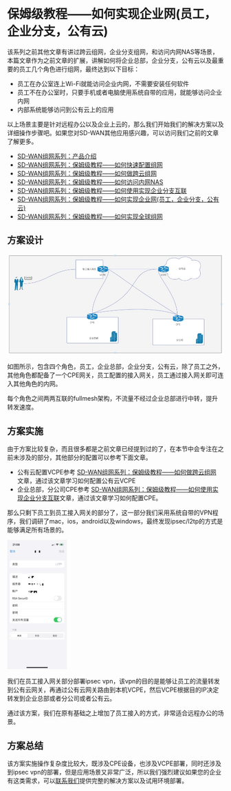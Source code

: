 # 保姆级教程——如何实现企业网(员工，企业分支，公有云)
该系列之前其他文章有讲过跨云组网，企业分支组网，和访问内网NAS等场景，本篇文章作为之前文章的扩展，讲解如何将企业总部，企业分支，公有云以及最重要的员工几个角色进行组网，最终达到以下目标：

- 员工在办公室连上Wi-Fi就能访问企业内网，不需要安装任何软件
- 员工不在办公室时，只要手机或者电脑使用系统自带的应用，就能够访问企业内网
- 内部系统能够访问到公有云上的应用

以上场景主要是针对远程办公以及企业上云的，那么我们开始我们的解决方案以及详细操作步骤吧。如果您对SD-WAN其他应用感兴趣，可以访问我们之前的文章了解更多。

- [SD-WAN组网系列：产品介绍](https://www.beyondnetwork.net/2023/03/06/sdwan%e4%ba%a7%e5%93%81%e4%bb%8b%e7%bb%8d/)
- [SD-WAN组网系列：保姆级教程——如何快速配置组网](https://doc.beyondnetwork.net/#/sdwan/quickstart)
- [SD-WAN组网系列：保姆级教程——如何做跨云组网](https://www.beyondnetwork.net/2023/03/22/sd-wan%e8%b7%a8%e4%ba%91%e7%bb%84%e7%bd%91/)
- [SD-WAN组网系列：保姆级教程——如何访问内网NAS](https://www.beyondnetwork.net/2023/03/29/sd-wan%e5%ae%9e%e7%8e%b0%e5%86%85%e7%bd%91%e7%a9%bf%e9%80%8f%e6%8a%80%e6%9c%af%e5%8e%9f%e7%90%86/)
- [SD-WAN组网系列：保姆级教程——如何使用实现企业分支互联](https://www.beyondnetwork.net/2023/03/28/sd-wan%e5%a6%82%e4%bd%95%e5%ae%9e%e7%8e%b0%e4%bc%81%e4%b8%9a%e5%88%86%e6%94%af%e7%bb%84%e7%bd%91/)
- [SD-WAN组网系列：保姆级教程——如何实现企业网(员工，企业分支，公有云)](https://www.beyondnetwork.net/2023/04/04/%e4%bf%9d%e5%a7%86%e7%ba%a7%e6%95%99%e7%a8%8b-%e5%a6%82%e4%bd%95%e5%ae%9e%e7%8e%b0%e4%bc%81%e4%b8%9a%e7%bd%91%e5%91%98%e5%b7%a5%ef%bc%8c%e4%bc%81%e4%b8%9a%e5%88%86%e6%94%af%ef%bc%8c/)
- [SD-WAN组网系列：保姆级教程——如何实现全球组网]()

## 方案设计
![img_17.png](img_17.png)

如图所示，包含四个角色，员工，企业总部，企业分支，公有云，除了员工之外，其他角色都配备了一个CPE网关，员工配置的接入网关，员工通过接入网关即可连入其他角色的内网。

每个角色之间两两互联的fullmesh架构，不流量不经过企业总部进行中转，提升转发速度。


## 方案实施
由于方案比较复杂，而且很多都是之前文章已经提到过的了，在本节中会专注在之前未涉及的部分，其他部分的配置可以参考下面文章。

- 公有云配置VCPE参考 [SD-WAN组网系列：保姆级教程——如何做跨云组网](https://www.beyondnetwork.net/2023/03/22/sd-wan%e8%b7%a8%e4%ba%91%e7%bb%84%e7%bd%91/) 文章，通过该文章学习如何配置公有云VCPE
- 企业总部，分公司CPE参考 [SD-WAN组网系列：保姆级教程——如何使用实现企业分支互联](https://www.beyondnetwork.net/2023/03/28/sd-wan%e5%a6%82%e4%bd%95%e5%ae%9e%e7%8e%b0%e4%bc%81%e4%b8%9a%e5%88%86%e6%94%af%e7%bb%84%e7%bd%91/)文章，通过该文章学习如何配置CPE。

那么只剩下员工到员工接入网关的部分了，这一部分我们采用系统自带的VPN程序，我们调研了mac，ios，android以及windows，最终发现ipsec/l2tp的方式是能够满足所有场景的。

![img_18.png](img_18.png)

我们在员工接入网关部分部署ipsec vpn，该vpn的目的是能够让员工的流量转发到公有云网关，再通过公有云网关路由到本机VCPE，然后VCPE根据目的IP决定转发到企业总部或者分公司或者公有云。

通过该方案，我们在原有基础之上增加了员工接入的方式，非常适合远程办公的场景。

## 方案总结
该方案实施操作复杂度比较大，既涉及CPE设备，也涉及VCPE部署，同时还涉及到ipsec vpn的部署，但是应用场景又非常广泛，所以我们强烈建议如果您的企业有这类需求，可以[联系我们](https://www.beyondnetwork.net/about-us)提供完整的解决方案以及试用环境部署。
